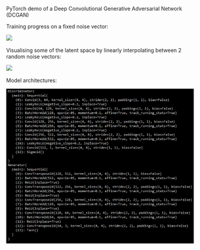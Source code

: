 PyTorch demo of a Deep Convolutional Generative Adversarial Network (DCGAN)

Training progress on a fixed noise vector:

![](training_progress.gif)

Visualising some of the latent space by linearly interpolating between 2 random noise vectors:

![](latent_space_interpolation.gif)

Model architectures:

![](model_architectures.png)
